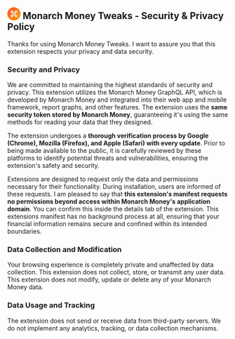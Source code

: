 ##  <img src="/images/mt_icon128.png" style="margin-bottom:-3px; width:30px; height:30px;"/> Monarch Money Tweaks - Security & Privacy Policy 

Thanks for using Monarch Money Tweaks. I want to assure you that this extension respects your privacy and data security.

### Security and Privacy

We are committed to maintaining the highest standards of security and privacy. This extension utilizes the Monarch Money GraphQL API, which is developed by Monarch Money and integrated into their web app and mobile framework, report graphs, and other features. The extension uses the **same security token stored by Monarch Money**, guaranteeing it's using the same methods for reading your data that they designed.  

The extension undergoes a **thorough verification process by Google (Chrome), Mozilla (Firefox), and Apple (Safari) with every update**. Prior to being made available to the public, it is carefully reviewed by these platforms to identify potential threats and vulnerabilities, ensuring the extension's safety and security.

Extensions are designed to request only the data and permissions necessary for their functionality. During installation, users are informed of these requests. I am pleased to say that **this extension's manifest requests no permissions beyond access within Monarch Money's application domain**. You can confirm this inside the details tab of the extension. This extensions manifest has no background process at all, ensuring that your financial information remains secure and confined within its intended boundaries.

### Data Collection and Modification

Your browsing experience is completely private and unaffected by data collection. This extension does not collect, store, or transmit any user data. This extension does not modify, update or delete any of your Monarch Money data.

### Data Usage and Tracking

The extension does not send or receive data from third-party servers.  We do not implement any analytics, tracking, or data collection mechanisms.

